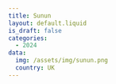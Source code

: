 ```yaml
---
title: Sunun
layout: default.liquid
is_draft: false
categories:
  - 2024
data:
  img: /assets/img/sunun.png
  country: UK
---
```



